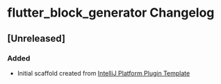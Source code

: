 <!-- Keep a Changelog guide -> https://keepachangelog.com -->

# flutter_block_generator Changelog

## [Unreleased]
### Added
- Initial scaffold created from [IntelliJ Platform Plugin Template](https://github.com/JetBrains/intellij-platform-plugin-template)

